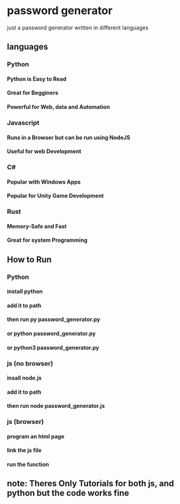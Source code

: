 # password generator
just a password generator written in different languages

## languages
### Python
#### Python is Easy to Read
#### Great for Begginers
#### Powerful for Web, data and Automation
### Javascript
#### Runs in a Browser but can be run using NodeJS
#### Useful for web Development
### C#
#### Popular with Windows Apps
#### Popular for Unity Game Development
### Rust
#### Memory-Safe and Fast
#### Great for system Programming

## How to Run
### Python
#### install python
#### add it to path
#### then run py password_generator.py 
#### or python password_generator.py 
#### or python3 password_generator.py
### js (no browser)
#### insall node.js
#### add it to path
#### then run node password_generator.js
### js (browser)
#### program an html page
#### link the js file
#### run the function

## note: Theres Only Tutorials for both js, and python but the code works fine
